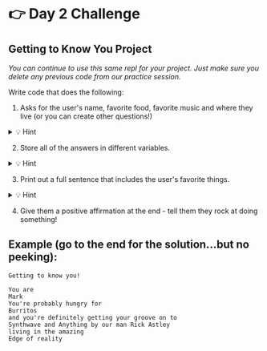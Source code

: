 # 👉 Day 2 Challenge

## Getting to Know You Project
*You can continue to use this same repl for your project. Just make sure you delete any previous code from our practice session.*

Write code that does the following:
1. Asks for the user's name, favorite food, favorite music and where they live (or you can create other questions!)
<details> <summary>💡 Hint  </summary>

Think about what needs to be a `print` statement and what needs to be an `input` statement. 
</details>

2. Store all of the answers in different variables.
<details> <summary>💡 Hint  </summary>

Create a different `input` statement for each variable. 
</details>


3. Print out a full sentence that includes the user's favorite things.
<details> <summary>💡 Hint  </summary>

Remember, you have to create the variable with `input` before you can `print.`
</details>


4. Give them a positive affirmation at the end - tell them they rock at doing something!

## Example (go to the end for the solution...but no peeking): 
```
Getting to know you!

You are
Mark
You're probably hungry for
Burritos
and you're definitely getting your groove on to
Synthwave and Anything by our man Rick Astley
living in the amazing
Edge of reality
```

